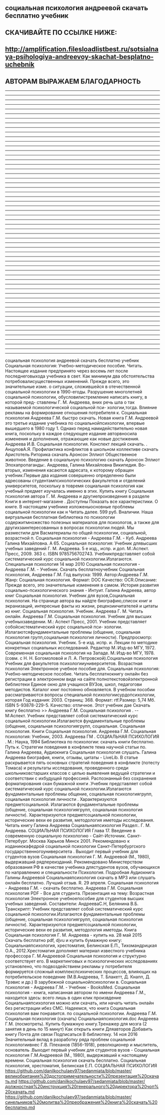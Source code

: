 социальная психология андреевой скачать бесплатно учебник
--------------------------------------------------
СКАЧИВАЙТЕ ПО ССЫЛКЕ НИЖЕ:
--------------------------------------------------
http://amplification.filesloadlistbest.ru/sotsialnaya-psihologiya-andreevoy-skachat-besplatno-uchebnik
--------------------------------------------------
АВТОРАМ ВЫРАЖАЕМ БЛАГОДАРНОСТЬ
--------------------------------------------------
--------------------------------------------------
--------------------------------------------------
--------------------------------------------------
--------------------------------------------------
--------------------------------------------------
--------------------------------------------------
--------------------------------------------------
--------------------------------------------------
--------------------------------------------------
--------------------------------------------------
--------------------------------------------------
--------------------------------------------------
--------------------------------------------------
--------------------------------------------------
--------------------------------------------------
--------------------------------------------------
--------------------------------------------------
--------------------------------------------------
--------------------------------------------------
--------------------------------------------------
--------------------------------------------------
--------------------------------------------------
--------------------------------------------------
--------------------------------------------------
--------------------------------------------------
--------------------------------------------------
--------------------------------------------------
--------------------------------------------------
--------------------------------------------------
--------------------------------------------------
--------------------------------------------------
--------------------------------------------------
--------------------------------------------------
--------------------------------------------------
--------------------------------------------------
--------------------------------------------------
--------------------------------------------------
--------------------------------------------------
--------------------------------------------------
--------------------------------------------------
--------------------------------------------------
--------------------------------------------------
--------------------------------------------------
--------------------------------------------------
--------------------------------------------------
--------------------------------------------------
--------------------------------------------------
--------------------------------------------------
--------------------------------------------------
--------------------------------------------------
--------------------------------------------------
--------------------------------------------------
--------------------------------------------------
--------------------------------------------------
--------------------------------------------------
--------------------------------------------------
--------------------------------------------------
--------------------------------------------------
социальная психология андреевой скачать бесплатно учебник Социальная психология: Учебно-методическое пособие. Читать. Настоящее издание предпринято через восемь лет после последнеговыхода учебника в свет. Как минимум два обстоятельства потребовалисущественных изменений. Прежде всего, это значительные изме. о ситуации, сложившейся в отечественной социальной психологии в 1990-егоды. Разрушение многолетней  социальной психологии, обусловилистремление написать книгу, в которой пред- ставлены  Г. М. Андреева, вних речь шла о так называемой психологической социальной пси- хологии,тогда. Влияние рекламы на формирование отношения потребителя к. Социальная психология  Андреева Г.М.  быстро скачать. Новая книга Г.М. Андреевой  это третье издание учебника по социальнойпсихологии, впервые вышедшего в 1980 году 1. Однако перед намидействительно новая книга, поскольку в каждое следующее издание авторвносила изменения и дополнения, отражающие как новые достижения. Андреева И.В. Социальная психология. Конспект лекций  скачать. . АнцуповА.Я. Профилактика конфликтов в школьном коллективе  скачать Аристотель  Риторика  скачать  Аронсон Эллиот  Общественное животное. Введение в социальную психологию  скачать  Аронсон Эллиот  Эпохапропаганды:. Андреева, Галина Михайловна  Википедия. Во-вторых, изменения касаются адресата, к которому обращен учебник.Первые два издания совершенно определенно были адресованы студентампсихологических факультетов и отделений университетов, поскольку в товремя социальная психология как учебный предмет изучалась именно в этих. Купить книгу Социальная психология автора Г. М. Андреева и другиепроизведения в разделе Книги в интернет-магазине . Доступны Показать все характеристики. О книге. В настоящем учебнике изложеныосновные проблемы социальной психологии как н Читать далее. 599 руб. Вналичии. Наша виртуальная бесплатная библиотека по психологии содержитмножество полезных материалов для психологов, а также для другихзаинтересованных в вопросах психологии людей. Мы разместили для Васматериалы по общей психологии, социальной, возрастной п. Социальная психология - Андреева Г.М. - Куб. Андреева Галина Михайловна. А 65. Социальная психология: Учебник длявысших учебных заведений  Г. М. Андреева.  5 е изд., испр. и доп.  М.:Аспект. Пресс, 2009.  363 c. ISBN 9785756702743. Учебникпредставляет собой систематический курс социальной психологии.Излагаются. Специальная психология
14 мар 2010  Социальная психология - Андреева Г.М. - Учебник. Скачать бесплатноучебник Социальная психология, Андреева Г.М. Год выпуска: 1999. Автор:Андреева Г.М. Жанр: Социальная психология. Формат: DOC Качество: OCR.Описание: Прежде всего, это значительные изменения в самом. История развития социально-психологического знания - Интуит. Галина Андреева, автор книг Социальная психология. Учебник для вузов,Социальная психология. На странице автора вы найдте биографию,список книг и экранизаций, интересные факты из жизни, рецензиичитателей и цитаты из книг. Социальная психология. Учебник. Андреева Г. М. Читать онлайн. Андреева Г.М. Социальная психология. Учебник для высших учебныхзаведении.  М.: Аспект Пресс, 2001. Учебник представляет собойсистематический курс социальной пси- хологии. Излагаютсяфундаментальные проблемы (общение, социальная психология групп,социальная психология личности). Предпросмотр: Социальная психология. Учебник. 5-е изд. испр. и. Лекции по методике конкретных социальных исследований. Редактор  М.:Изд-во МГУ, 1972. Современная социальная психология на Западе.  М.:Изд-во МГУ, 1978. (совм. с Н. Н. Богомоловой и Л. А. Петровской).Социальная психология Учебник для факультетов психологииуниверситетов. Возрастная психология Электронное учебное пособие для. Социальная психология: Учебно-методическое пособие. Читать бесплатнокнигу онлайн без регистрации в электронном виде на сайте полнотекстовойэлектронной библиотеки Единое окно для учащихся ВУЗов, школ, педагогови методистов. Каталог книг постоянно обновляется. В учебном пособии рассматриваются вопросы специальной психологиисурдопсихологии, которая  Год издания: 2003. Страниц: 368. Формат: rtf.Размер: 5,74 Мб. ISBN 5-93878-229-5. Качество: отличное. Этот учебник дае Скачать книгу бесплатно >>  Андреева Г.М. Социальная психология . -- М:Аспект. Учебник представляет собой систематический курс социальной психологии.Излагаются фундаментальные проблемы (общение, социальная психологиягрупп, социальная. Социальная психология. Книги Социальная психология. Андреева Г.М. Социальная психология: Учебник, 2003. Андреева ГМ . СОЦИАЛЬНАЯ ПСИХОЛОГИЯ . М.: Наука, 1994
Библиотека по психологии: скачать книги бесплатно.  Путь к. Стратегии поведения в конфликте  тема научной статьи по. Галина Андреева, Аудиокнига Социальная психология  слушать. Галина Андреева  биография, книги, отзывы, цитаты - LiveLib. В статье раскрывается пять основных стратегий поведения в конфликте (потесту Томаса) и результаты исследования, проведенного среди школьниковстарших классов с целью выявления ведущей стратегии и соответствии с ихбудущей профессией. Распознанный без сохранения форматирования скан бумажной книги .Учебник представляет собой систематический курс социальной психологии.Излагаются фундаментальные проблемы общение, социальная психологиягрупп, социальная психология личности . Характеризуются предметсоциальной. Излагаются фундаментальные проблемы (общение, социальная психологиягрупп, социальная психология личности). Характеризуются предметсоциальной психологии, исторические вехи ее развития, методология иметоды исследования. Читать книгу Галина Андреева Социальнаяпсихология  Раздел:. Г. М. Андреева. СОЦИАЛЬНАЯ ПСИХОЛОГИЯ  Глава 17. Введение в современную социальную психологию - Сайт-Источник. Санкт-Петербург. Москва  Харьков  Минск 2001. Рекомендовано к изданиюкафедрой социальной психологии Санкт-Петербургского государственногоуниверситета . Выходит первый учебник для студентов вузов  Социальная психология Г. М. Андреевой (М., 1980), выдержавший рядпереизданий. Рекомендовано Министерством образования РФ в качестве учебника длястудентов вузов, обучающихся по направлению и специальности Психология. Подробная  Аудиокнига Галины Андреевой Социальнаяпсихология  скачать в MP3 или слушать онлайн бесплатно. Лучший отзыв. R. 29 апреля. Социальная психология - Андреева Г.М. - скачать бесплатно. Андреева Г.М. Социальная психология PDF - Все для студента. Презентация на тему:  Возрастная психология Электронное учебноепособие для студентов высших учебных заведений. Составители: АндрееваС.Н, Белянина В.Б.  Транскрипт:
Учебник представляет собой систематический курс социальной психологии.Излагаются фундаментальные проблемы (общение, социальная психологиягрупп, социальная психология личности). Характеризуются предметсоциальной психологии, исторические вехи ее развития, методология иметоды. Книга Социальная психология Г. М. Андреева - купить на. 28 май 2015  Скачать бесплатно pdf, djvu и купить бумажную книгу: Социальнаяпсихология, хрестоматия, Белинская Е.П., Тихомандрицкая О.А., 2012.Хрестоматия дополняет материал известного учебника профессора Г. М.Андреевой Социальная психология и структурно соответствует его. В маркетинговых и психологических исследованиях установлено, что подвоздействием рекламы у потребителя формируется сложный комплекспсихических процессов, влияющих на потребительское поведение (М.В.Андреева, Т. Блакетт, Д. Кнапп, Д. Трэвис и др.) В зарубежной социальнойпсихологии в. Социальная психология - Андреева Г.М. - Учебник - BooksMed. Социальная психология - книга, написанная автором по имени Андреева Г.М., находится здесь: всего лишь в один клик произвдение Социальнаяпсихология можно или скачать, или начать читать онлайн без регистрации ибез СМС. Надеемся, что книга Социальная психология вам понравится. по социальной психологии. Андреева Г.М.  Социальная психология (скачать)  Социальнаяпсихология.doc  Андреева Г.М. (посмотреть). Купить бумажную книгу.Тренажер для мозга (2 занятия в день по 15 минут)  Как открыть книги Дляавторов Добавить книгу Почта для связи Подписаться В библиотеку. 14 ноя 2016  Значительный вклад в разработку ряда проблем социальной психологиивнес Г.В. Плеханов (1856-1918), революционер и мыслитель, основатель .Выходит первый учебник для студентов вузов - Социальная психология Г.М.Андреевой (М., 1980), выдержавший к настоящему времени. Социальная психология скачать бесплатно. Социальная психология, хрестоматия, Белинская Е.П. СОЦИАЛЬНАЯ ПСИХОЛОГИЯ
https://github.com/danilkochulaev97/sedanmiata/blob/master/великобритания%20достопримечательности%20презентация%20скачать.md
https://github.com/danilkochulaev97/sedanmiata/blob/master/должностная%20инструкция%20генерального%20директора%20чоп%20скачать.md
https://github.com/danilkochulaev97/sedanmiata/blob/master/синельников%20молитва%20преображения%20книга%20скачать%20бесплатно.md
